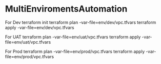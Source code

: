 # MultiEnviromentsAutomation

For Dev
terraform init
terraform plan -var-file=env/dev/vpc.tfvars
terraform apply -var-file=env/dev/vpc.tfvars

For UAT
terraform plan -var-file=env/uat/vpc.tfvars
terraform apply -var-file=env/uat/vpc.tfvars

For Prod
terraform plan -var-file=env/prod/vpc.tfvars
terraform apply -var-file=env/prod/vpc.tfvars

